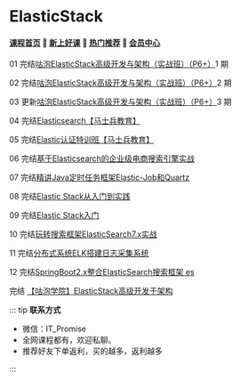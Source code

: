 # ElasticStack

#### [**课程首页**](../../README.md) 💖 [**新上好课**](./xshk.md) 💖 [**热门推荐**](./rmtj.md) 💖 [**会员中心**](./vip.md)

01 完结[咕泡ElasticStack高级开发与架构（实战班）（P6+）](https://ke.gupaoedu.cn/course/vip/1002)1 期

02 完结[咕泡ElasticStack高级开发与架构（实战班）（P6+）](https://ke.gupaoedu.cn/course/vip/1002)2 期

03 更新[咕泡ElasticStack高级开发与架构（实战班）（P6+）](https://ke.gupaoedu.cn/course/vip/1002)3 期

04 完结[Elasticsearch【马士兵教育】](https://ke.qq.com/course/3170857)

05 完结[Elastic认证特训班【马士兵教育】](https://ke.qq.com/course/3615877)

06 完结[基于Elasticsearch的企业级电商搜索引擎实战](https://apppukyptrl1086.pc.xiaoe-tech.com/detail/p_60c75301e4b0c726421f08fe/6)

07 完结[精讲Java定时任务框架Elastic-Job和Quartz](https://coding.imooc.com/class/341.html)

08 完结[Elastic Stack从入门到实践](https://coding.imooc.com/class/341.html)

09 完结[Elastic Stack入门](https://www.imooc.com/learn/920)

10 完结[玩转搜索框架ElasticSearch7.x实战](https://xdclass.net/#/coursedetail?video_id=41)

11 完结[分布式系统ELK搭建日志采集系统](https://xdclass.net/#/coursedetail?video_id=2)

12 完结[SpringBoot2.x整合ElasticSearch搜索框架 es](https://xdclass.net/#/coursedetail?video_id=8)

完结 [【咕泡学院】ElasticStack高级开发于架构](https://ke.gupaoedu.cn/course/vip/1002?stack-key=f3618afa)

::: tip
**联系方式**
- 微信：IT_Promise
- 全网课程都有，欢迎私聊。
- 推荐好友下单返利，买的越多，返利越多

:::